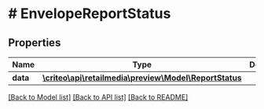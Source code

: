 # # EnvelopeReportStatus

## Properties

Name | Type | Description | Notes
------------ | ------------- | ------------- | -------------
**data** | [**\criteo\api\retailmedia\preview\Model\ReportStatus**](ReportStatus.md) |  |

[[Back to Model list]](../../README.md#models) [[Back to API list]](../../README.md#endpoints) [[Back to README]](../../README.md)
